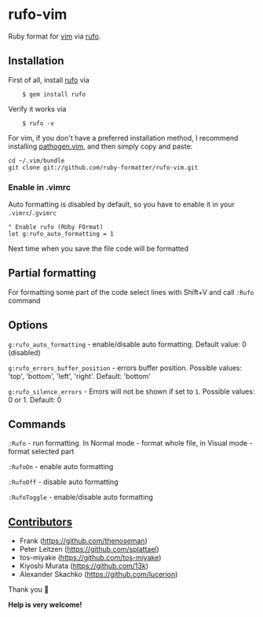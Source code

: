 # rufo-vim

Ruby format for [vim](https://www.vim.org) via [rufo](https://github.com/ruby-formatter/rufo).

## Installation

First of all, install [rufo](https://github.com/ruby-formatter/rufo) via

        $ gem install rufo

Verify it works via

        $ rufo -v

For vim, if you don't have a preferred installation method, I recommend
installing [pathogen.vim](https://github.com/tpope/vim-pathogen), and
then simply copy and paste:

    cd ~/.vim/bundle
    git clone git://github.com/ruby-formatter/rufo-vim.git

### Enable in .vimrc

Auto formatting is disabled by default, so you have to enable it in your `.vimrc`/`.gvimrc`

```vim
" Enable rufo (RUby FOrmat)
let g:rufo_auto_formatting = 1
```

Next time when you save the file code will be formatted

## Partial formatting

For formatting some part of the code select lines with Shift+V and call `:Rufo` command

## Options

`g:rufo_auto_formatting` - enable/disable auto formatting. Default value: 0 (disabled)

`g:rufo_errors_buffer_position` - errors buffer position. Possible values: 'top', 'bottom', 'left', 'right'.
Default: 'bottom'

`g:rufo_silence_errors` - Errors will not be shown if set to `1`. Possible values: 0 or 1. Default: 0

## Commands

`:Rufo` - run formatting. In Normal mode - format whole file, in Visual mode - format selected part

`:RufoOn` - enable auto formatting

`:RufoOff` - disable auto formatting

`:RufoToggle` - enable/disable auto formatting

## [Contributors](https://github.com/ruby-formatter/rufo-vim/graphs/contributors)
* Frank (https://github.com/thenoseman)
* Peter Leitzen (https://github.com/splattael)
* tos-miyake (https://github.com/tos-miyake)
* Kiyoshi Murata (https://github.com/13k)
* Alexander Skachko (https://github.com/lucerion)

Thank you :green_heart:

**Help is very welcome!**
